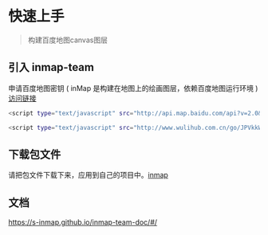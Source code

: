 # 快速上手

> 构建百度地图canvas图层


## 引入 inmap-team
申请百度地图密钥 ( inMap 是构建在地图上的绘画图层，依赖百度地图运行环境 ) [访问链接](http://lbsyun.baidu.com/apiconsole/key?application=key)
``` bash
<script type="text/javascript" src="http://api.map.baidu.com/api?v=2.0&ak=[申请的AK]"></script>

<script type="text/javascript" src="http://www.wulihub.com.cn/go/JPVkkW/inmap_grey.min.js"></script>
```

## 下载包文件
请把包文件下载下来，应用到自己的项目中。[inmap](http://www.wulihub.com.cn/go/JPVkkW/inmap_grey.min.js ':include :type=code text')

## 文档
https://s-inmap.github.io/inmap-team-doc/#/